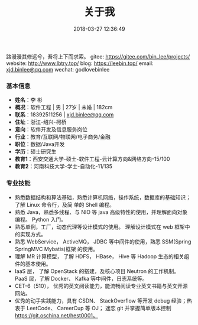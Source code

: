 ﻿---
title: 关于我
date: 2018-03-27 12:36:49
type: "about"
comments: false
---

路漫漫其修远兮，吾将上下而求索。
gitee: https://gitee.com/bin_lee/projects/
website: http://www.lbtry.top/
blog: https://leebin.top/
email: xjd.binlee@qq.com
wechat: godlovebinlee


### 基本信息
- **姓名**：李 彬
- **概况**：软件工程 | 男 | 27岁 | 未婚 | 182cm
- **联系**：18392511256 | xjd.binlee@qq.com
- **住址**：浙江-绍兴-柯桥
- **意向**：软件开发及信息服务岗位 &nbsp;&nbsp;
- **行业**：教育/互联网/物联网/电子商务/金融 &nbsp;&nbsp;
- **职位**：数据/Java开发
- **学历**：硕士研究生
- **教育1**：西安交通大学-硕士-软件工程-云计算方向&网络方向-15/100
- **教育2**：河南科技大学-学士-自动化-11/135

### 专业技能
- 熟悉数据结构和算法基础，熟悉计算机网络，操作系统，数据库的基础知识； 了解 Linux 命令行，及简
单的 Shell 编程。
- 熟悉 Java，熟悉多线程、与 NIO 等 java 高级特性的使用，并理解面向对象编程。 Python 入门。
- 熟悉单例，工厂，动态代理等设计模式的使用。 理解设计模式在 web 框架中的实现方式。
- 熟悉 WebService， ActiveMQ， JDBC 等中间件的使用，熟悉 SSM(Spring SpringMVC Mybatis)框架
的使用。
- 理解 MR 计算模型， 了解 HDFS， HBase， Hive 等 Hadoop 生态的相关组件的基本使用。
- IaaS 层， 了解 OpenStack 的搭建，及核心项目 Neutron 的工作机制。 PaaS 层，了解 Docker、 Kafka
等中间件，日志系统等。
- CET-6（510）， 优秀的英文阅读能力，能流畅阅读专业英文书籍与英文开源网站。
- 优秀的动手实践能力，具有 CSDN、 StackOverflow 等开发 debug 经验；热衷于 LeetCode、
CareerCup 等 OJ； 迷恋 git 并掌握简单版本控制 https://git.oschina.net/hest0001。
